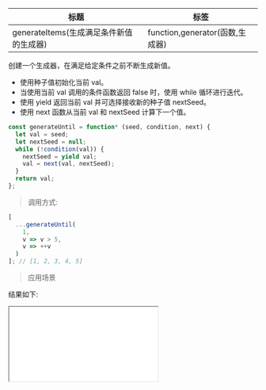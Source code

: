 | 标题                                    | 标签                            |
| --------------------------------------- | ------------------------------- |
| generateItems(生成满足条件新值的生成器) | function,generator(函数,生成器) |

创建一个生成器，在满足给定条件之前不断生成新值。

- 使用种子值初始化当前 val。
- 当使用当前 val 调用的条件函数返回 false 时，使用 while 循环进行迭代。
- 使用 yield 返回当前 val 并可选择接收新的种子值 nextSeed。
- 使用 next 函数从当前 val 和 nextSeed 计算下一个值。

```js
const generateUntil = function* (seed, condition, next) {
  let val = seed;
  let nextSeed = null;
  while (!condition(val)) {
    nextSeed = yield val;
    val = next(val, nextSeed);
  }
  return val;
};
```

> 调用方式:

```js
[
  ...generateUntil(
    1,
    v => v > 5,
    v => ++v
  )
]; // [1, 2, 3, 4, 5]
```

> 应用场景

<div class="code-editor" data-url="codes/javascript/html/generate-until.html" data-language="html"></div>

结果如下:

<iframe src="codes/javascript/html/generate-until.html"></iframe>
